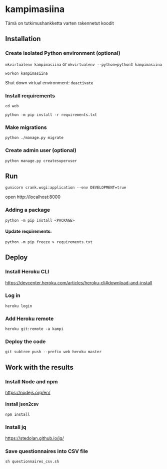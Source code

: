 # kampimasiina
Tämä on tutkimushankketta varten rakennetut koodit

## Installation

### Create isolated Python environment (optional)
`mkvirtualenv kampimasiina`
or
`mkvirtualenv --python=python3 kampimasiina`

`workon kampimasiina`

Shut down virtual environment:
`deactivate`

### Install requirements
`cd web`

`python -m pip install -r requirements.txt`

### Make migrations
`python ./manage.py migrate`

### Create admin user (optional)
`python manage.py createsuperuser`

## Run
`gunicorn crank.wsgi:application --env DEVELOPMENT=true`

open http://localhost:8000

### Adding a package
`python -m pip install <PACKAGE>`

#### Update requirements:
`python -m pip freeze > requirements.txt`

## Deploy

### Install Heroku CLI
https://devcenter.heroku.com/articles/heroku-cli#download-and-install

### Log in
`heroku login`

### Add Heroku remote
`heroku git:remote -a kampi`

### Deploy the code
`git subtree push --prefix web heroku master`

## Work with the results

### Install Node and npm
https://nodejs.org/en/

#### Install json2csv
`npm install`

### Install jq
https://stedolan.github.io/jq/

### Save questionnaires into CSV file
`sh questionnaires_csv.sh`
